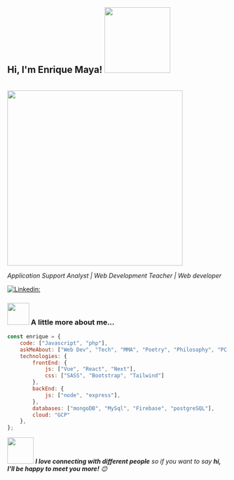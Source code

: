  <h2>
Hi, I'm Enrique Maya!
<img src="https://images-wixmp-ed30a86b8c4ca887773594c2.wixmp.com/i/7e37d55c-fda0-46cc-9f2e-76228177a8e4/d1iysgs-14e5b9e7-3985-4a85-898d-ead23192f641.gif" width="150">
</h2>
<br />
<img src="https://thumbs.gfycat.com/PointlessFrailBetafish-size_restricted.gif" width="400" />
<br />
<p>
  <em>
    Application Support Analyst | Web Development Teacher | Web developer
  </em>
</p>

[![Linkedin: ](https://img.shields.io/badge/-Enrique-blue?style=flat-square&logo=Linkedin&logoColor=white&link=https://www.linkedin.com/in/enrique-maya-garcia-8407a4216/)](https://www.linkedin.com/in/enrique-maya-garcia-8407a4216/)

### <img src="https://media.giphy.com/media/VgCDAzcKvsR6OM0uWg/giphy.gif" width="50"> A little more about me...  

```javascript
const enrique = {
    code: ["Javascript", "php"],
    askMeAbout: ["Web Dev", "Tech", "MMA", "Poetry", "Philosophy", "PC Gaming"],
    technologies: {
        frontEnd: {
            js: ["Vue", "React", "Next"],
            css: ["SASS", "Bootstrap", "Tailwind"]
        },
        backEnd: {
            js: ["node", "express"],
        },
        databases: ["mongoDB", "MySql", "Firebase", "postgreSQL"],
        cloud: "GCP"
    },
};
```

<img src="https://media.giphy.com/media/LnQjpWaON8nhr21vNW/giphy.gif" width="60"> <em><b>I love connecting with different people</b> so if you want to say <b>hi, I'll be happy to meet you more!</b> 😊</em>
